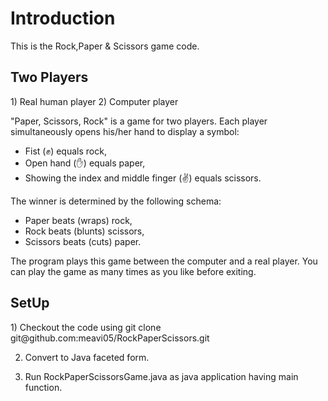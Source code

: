 
<h1>Introduction</h1>
This is the Rock,Paper & Scissors game code. 

<h2>Two Players</h2>
1) Real human player
2) Computer player

"Paper, Scissors, Rock" is a game for two players. Each player simultaneously opens his/her hand to display a symbol: 

- Fist (&#9994;) equals rock,
- Open hand (&#9995;) equals paper,
- Showing the index and middle finger (&#9996;) equals scissors.

The winner is determined by the following schema: 

- Paper beats (wraps) rock, 
- Rock beats (blunts) scissors, 
- Scissors beats (cuts) paper. 

The program plays this game between the computer and a real player. You can play the game as many times as you like before exiting.

<h2>SetUp</h2>
1) Checkout the code using
         git clone git@github.com:meavi05/RockPaperScissors.git
         
2) Convert to Java faceted form.

3) Run RockPaperScissorsGame.java as java application having main function.
